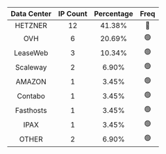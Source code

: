 | Data Center | IP Count | Percentage | Freq |
|:------------:|:--------:|:-----------:|:-----:|
| HETZNER | 12 | 41.38% | 🔴 |
| OVH | 6 | 20.69% | 🟢 |
| LeaseWeb | 3 | 10.34% | 🟢 |
| Scaleway | 2 | 6.90% | 🟢 |
| AMAZON | 1 | 3.45% | 🟢 |
| Contabo | 1 | 3.45% | 🟢 |
| Fasthosts | 1 | 3.45% | 🟢 |
| IPAX | 1 | 3.45% | 🟢 |
| OTHER | 2 | 6.90% | 🟢 |